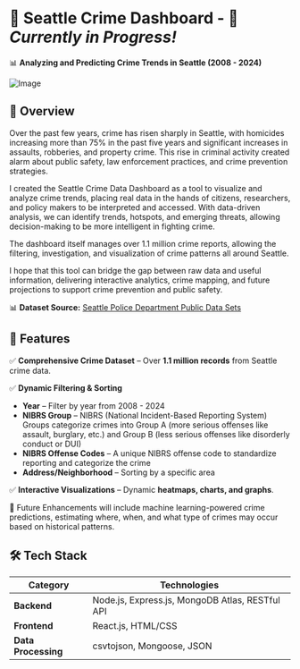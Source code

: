 # 📝 Seattle Crime Dashboard - 🚧 *Currently in Progress!*  
📊 **Analyzing and Predicting Crime Trends in Seattle (2008 - 2024)**  

![Image](https://github.com/user-attachments/assets/f8833b66-8cf3-449a-94fc-0089f21d8b87)

## 📍 Overview  

Over the past few years, crime has risen sharply in Seattle, with homicides increasing more than 75% in the past five years and significant increases in assaults, robberies, and property crime. This rise in criminal activity created alarm about public safety, law enforcement practices, and crime prevention strategies.  

I created the Seattle Crime Data Dashboard as a tool to visualize and analyze crime trends, placing real data in the hands of citizens, researchers, and policy makers to be interpreted and accessed. With data-driven analysis, we can identify trends, hotspots, and emerging threats, allowing decision-making to be more intelligent in fighting crime.  

The dashboard itself manages over 1.1 million crime reports, allowing the filtering, investigation, and visualization of crime patterns all around Seattle.  

I hope that this tool can bridge the gap between raw data and useful information, delivering interactive analytics, crime mapping, and future projections to support crime prevention and public safety.  

📊 **Dataset Source:** [Seattle Police Department Public Data Sets](https://www.seattle.gov/police/information-and-data/data/public-data-sets)

## 🎯 Features  

✅ **Comprehensive Crime Dataset** – Over **1.1 million records** from Seattle crime data.  

✅ **Dynamic Filtering & Sorting**  
   - **Year** – Filter by year from 2008 - 2024 
   - **NIBRS Group** – NIBRS (National Incident-Based Reporting System) Groups categorize crimes into Group A (more serious offenses like assault, burglary, etc.) and Group B (less serious offenses like disorderly conduct or DUI)
   - **NIBRS Offense Codes** – A unique NIBRS offense code to standardize reporting and categorize the crime
   - **Address/Neighborhood** – Sorting by a specific area 

✅ **Interactive Visualizations** – Dynamic **heatmaps, charts, and graphs**.  


🚀 Future Enhancements will include machine learning-powered crime predictions, estimating where, when, and what type of crimes may occur based on historical patterns.

## 🛠️ Tech Stack

| **Category**         | **Technologies**                                         |
|----------------------|---------------------------------------------------------|
| **Backend**         | Node.js, Express.js, MongoDB Atlas, RESTful API         |
| **Frontend**        | React.js, HTML/CSS                                      |
| **Data Processing** | csvtojson, Mongoose, JSON                               |


